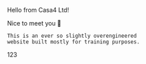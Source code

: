 Hello from Casa4 Ltd!

Nice to meet you 🙂

```
This is an ever so slightly overengineered 
website built mostly for training purposes.
```

123